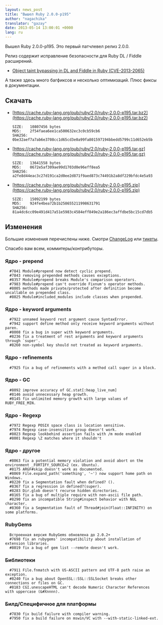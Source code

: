 ```yaml
---
layout: news_post
title: "Вышел Ruby 2.0.0-p195"
author: "nagachika"
translator: "gazay"
date: 2013-05-14 13:00:01 +0000
lang: ru
---
```


Вышел Ruby 2.0.0-p195. Это первый патчлевел релиз 2.0.0.

Релиз содержит исправление безопасности для Ruby DL / Fiddle расширений.

* [Object taint bypassing in DL and Fiddle in Ruby
  (CVE-2013-2065)](/ru/news/2013/05/14/taint-bypass-dl-fiddle-cve-2013-2065/)

А также здесь много багфиксов и несколько оптимизаций. Плюс фиксы в
документации.

## Скачать

* [https://cache.ruby-lang.org/pub/ruby/2.0/ruby-2.0.0-p195.tar.bz2](https://cache.ruby-lang.org/pub/ruby/2.0/ruby-2.0.0-p195.tar.bz2)

      SIZE:   10807456 bytes
      MD5:    2f54faea6ee1ca500632ec3c0cb59cb6
      SHA256: 0be32aef7a7ab6e3708cc1d65cd3e0a99fa801597194bbedd5799c11d652eb5b

* [https://cache.ruby-lang.org/pub/ruby/2.0/ruby-2.0.0-p195.tar.gz](https://cache.ruby-lang.org/pub/ruby/2.0/ruby-2.0.0-p195.tar.gz)

      SIZE:   13641558 bytes
      MD5:    0672e5af309ae99d1703d0e96eff8ea5
      SHA256: a2fe8d44eac3c27d191ca2d0ee2d871f9aed873c74491b2a8df229bfdc4e5a93

* [https://cache.ruby-lang.org/pub/ruby/2.0/ruby-2.0.0-p195.zip](https://cache.ruby-lang.org/pub/ruby/2.0/ruby-2.0.0-p195.zip)

      SIZE:   15092199 bytes
      MD5:    924fe4bea72b1b258655211998631791
      SHA256: 81a4dc6cc09e491d417a51e5983c4584eff849e2a186ec3affdbe5bc15cd7db5

## Изменения

Большие изменения перечислены ниже.
Смотри [ChangeLog](https://svn.ruby-lang.org/repos/ruby/tags/v2_0_0_195/ChangeLog)
или [тикеты](https://bugs.ruby-lang.org/projects/ruby-200/issues?set_filter=1&status_id=5).


Спасибо вам всем, коммитеры/контрибуторы.

### Ядро - prepend

      #7841 Module#prepend now detect cyclic prepend.
      #7843 removing prepended methods causes exceptions.
      #8357 Module#prepend breaks Module's comparison operators.
      #7983 Module#prepend can't override Fixnum's operator methods.
      #8005 methods made private/protected after definition become uncallable on prepended class.
      #8025 Module#included_modules include classes when prepended.

### Ядро - keyword arguments

      #7922 unnamed keyword rest argument cause SyntaxError.
      #7942 support define method only receive keyword arguments without paren.
      #8008 fix a bug in super with keyword arguments.
      #8236 fix a treatment of rest arguments and keyword arguments through `super'.
      #8260 non-symbol key should not treated as keyword arguments.

### Ядро - refinements

      #7925 fix a bug of refinements with a method call super in a block.

### Ядро - GC

      #8092 improve accuracy of GC.stat[:heap_live_num]
      #8146 avoid unnecessary heap growth.
      #8145 fix unlimited memory growth with large values of RUBY_FREE_MIN.

### Ядро - Regexp

      #7972 Regexp POSIX space class is location sensitive.
      #7974 Regexp case-insensitive group doesn't work.
      #8023 Regexp lookbehind assertion fails with /m mode enabled
      #8001 Regexp \Z matches where it shouldn't

### Ядро - другое

      #8063 fix a potential memory violation and avoid abort on the environment _FORTIFY_SOURCE=2 (ex. Ubuntu).
      #8175 ARGF#skip doesn't work as documented.
      #8069 File.expand_path('something', '~') now support home path on Windows.
      #8220 fix a Segmentation fault when defined? ().
      #8367 fix a regression in defined?(super).
      #8283 Dir.glob doesn't recurse hidden directories.
      #8165 fix a bug of multiple require with non-ascii file path.
      #8290 fix an incompatible String#inspect behavior with NUL character.
      #8360 fix a Segmentation fault of Thread#join(Float::INFINITY) on some platforms.

### RubyGems

      Встроенная версия RubyGems обновлена до 2.0.2+
      #7698 fix an rubygems' incompatibility about installation of extension libraries.
      #8019 fix a bug of gem list --remote doesn't work.

### Библиотеки

      #7911 File.fnmatch with US-ASCII pattern and UTF-8 path raise an exception.
      #8240 fix a bug about OpenSSL::SSL::SSLSocket breaks other connections or files on GC.
      #8183 CGI.unescapeHTML can't decode Numeric Character References with uppercase (&#Xnnnn).

### Билд/Специфичное для платформы

      #7830 fix build failure with compiler warning.
      #7950 fix a build failure on mswin/VC with --with-static-linked-ext.
